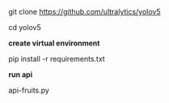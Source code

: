 git clone https://github.com/ultralytics/yolov5

cd yolov5

**create virtual environment**

pip install -r requirements.txt

**run api**

api-fruits.py
